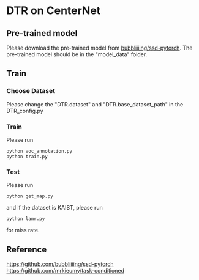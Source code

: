 # DTR on CenterNet 

## Pre-trained model

Please download the pre-trained model from [bubbliiiing/ssd-pytorch](https://github.com/bubbliiiing/ssd-pytorch). The pre-trained model should be in the "model_data" folder.

## Train
### Choose Dataset

Please change the "DTR.dataset" and "DTR.base_dataset_path" in the DTR_config.py

### Train

Please run

```
python voc_annotation.py
python train.py
```

### Test

Please run 

```
python get_map.py
```
and if the dataset is KAIST, please run

```
python lamr.py
```
for miss rate.

## Reference
https://github.com/bubbliiiing/ssd-pytorch
https://github.com/mrkieumy/task-conditioned
